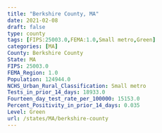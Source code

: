 ```yaml
---
title: "Berkshire County, MA"
date: 2021-02-08
draft: false
type: county
tags: [FIPS:25003.0,FEMA:1.0,Small metro,Green]
categories: [MA]
County: Berkshire County
State: MA
FIPS: 25003.0
FEMA_Region: 1.0
Population: 124944.0
NCHS_Urban_Rural_Classification: Small metro
Tests_in_prior_14_days: 18933.0
Fourteen_day_test_rate_per_100000: 15153.0
Percent_Positivity_in_prior_14_days: 0.035
Level: Green
url: /states/MA/berkshire-county
---
```



